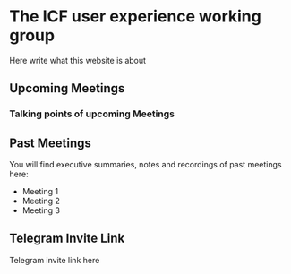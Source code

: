 # The ICF user experience working group
Here write what this website is about

## Upcoming Meetings

### Talking points of upcoming Meetings

## Past Meetings
You will find executive summaries, notes and recordings of past meetings here:
* Meeting 1
* Meeting 2
* Meeting 3


## Telegram Invite Link
Telegram invite link here
